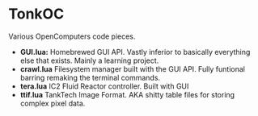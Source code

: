 # TonkOC
Various OpenComputers code pieces.

* **GUI.lua:** Homebrewed GUI API.  Vastly inferior to basically everything else that exists.  Mainly a learning project.
* **crawl.lua** Filesystem manager built with the GUI API.  Fully funtional barring remaking the terminal commands.
* **tera.lua** IC2 Fluid Reactor controller.  Built with GUI
* **ttif.lua** TankTech Image Format.  AKA shitty table files for storing complex pixel data.
